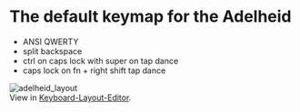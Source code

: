 # The default keymap for the Adelheid

- ANSI QWERTY
- split backspace
- ctrl on caps lock with super on tap dance
- caps lock on fn + right shift tap dance

![adelheid_layout](https://gist.githubusercontent.com/floookay/7bf6511a8d84804d32de4d7bbe3bd0fb/raw/dffd622a762463f341466ffecefad3b31ad3ee4f/layout.png)  
View in [Keyboard-Layout-Editor](http://www.keyboard-layout-editor.com/#/gists/4262535adb5ac81a913edbebc4de8226).

